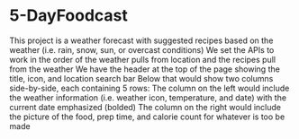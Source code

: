 # 5-DayFoodcast
This project is a weather forecast with suggested recipes based on the weather (i.e. rain, snow, sun, or overcast conditions)<lb>
We set the APIs to work in the order of the weather pulls from location and the recipes pull from the weather<lb>
We have the header at the top of the page showing the title, icon, and location search bar<lb>
Below that would show two columns side-by-side, each containing 5 rows:<lb> 
    The column on the left would include the weather information (i.e. weather icon, temperature, and date) with the current date emphasized (bolded)<lb>
    The column on the right would include the picture of the food, prep time, and calorie count for whatever is too be made<lb>
